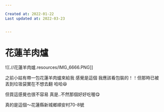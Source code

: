 ```yaml
---

Created at: 2022-01-22
Last updated at: 2022-03-23


---
```


# 花蓮羊肉爐


![[.//花蓮羊肉爐.resources/IMG_6666.PNG]]

之前小姑有帶一包花蓮羊肉爐來給我 感覺是這個 我應該看包裝的！！但那時已被丟到垃圾袋實在不想去翻 哈哈😆

但買這感覺也很不容易 真是..不然那個好好吃喔😋

真的是這個～花蓮縣新城鄉順安村70-8號

